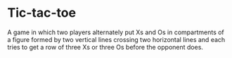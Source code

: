 # Tic-tac-toe
 A game in which two players alternately put Xs and Os in compartments of a figure formed by two vertical lines crossing two horizontal lines
and each tries to get a row of three Xs or three Os before the opponent does.
